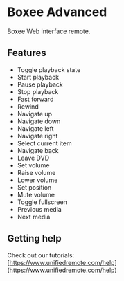 # Boxee Advanced
Boxee Web interface remote.

## Features
*  Toggle playback state
*  Start playback
*  Pause playback
*  Stop playback
*  Fast forward
*  Rewind
*  Navigate up
*  Navigate down
*  Navigate left
*  Navigate right
*  Select current item
*  Navigate back
*  Leave DVD
*  Set volume
*  Raise volume
*  Lower volume
*  Set position
*  Mute volume
*  Toggle fullscreen
*  Previous media
*  Next media

## Getting help
Check out our tutorials: <br>
[https://www.unifiedremote.com/help](https://www.unifiedremote.com/help)
